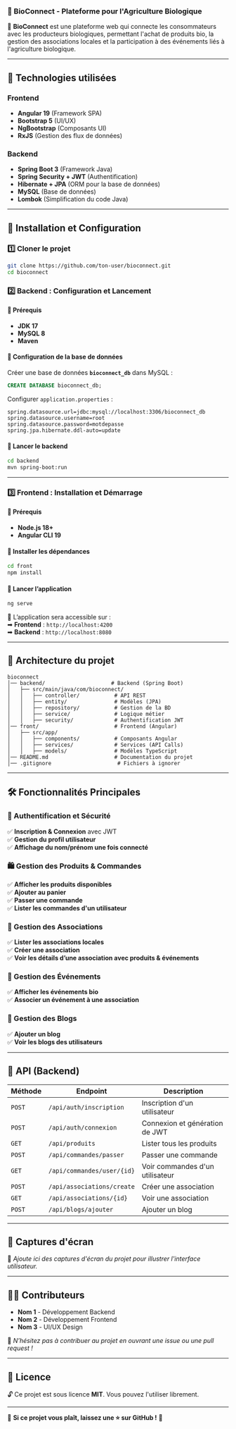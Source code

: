 ### **📄 BioConnect - Plateforme pour l'Agriculture Biologique**
🚀 **BioConnect** est une plateforme web qui connecte les consommateurs avec les producteurs biologiques, permettant l'achat de produits bio, la gestion des associations locales et la participation à des événements liés à l'agriculture biologique.

---

## **📌 Technologies utilisées**
### **Frontend**
- **Angular 19** (Framework SPA)
- **Bootstrap 5** (UI/UX)
- **NgBootstrap** (Composants UI)
- **RxJS** (Gestion des flux de données)

### **Backend**
- **Spring Boot 3** (Framework Java)
- **Spring Security + JWT** (Authentification)
- **Hibernate + JPA** (ORM pour la base de données)
- **MySQL** (Base de données)
- **Lombok** (Simplification du code Java)

---

## **🚀 Installation et Configuration**
### **1️⃣ Cloner le projet**
```sh
git clone https://github.com/ton-user/bioconnect.git
cd bioconnect
```

### **2️⃣ Backend : Configuration et Lancement**
#### **🔹 Prérequis**
- **JDK 17**
- **MySQL 8**
- **Maven**

#### **🔹 Configuration de la base de données**
Créer une base de données **`bioconnect_db`** dans MySQL :
```sql
CREATE DATABASE bioconnect_db;
```
Configurer `application.properties` :
```properties
spring.datasource.url=jdbc:mysql://localhost:3306/bioconnect_db
spring.datasource.username=root
spring.datasource.password=motdepasse
spring.jpa.hibernate.ddl-auto=update
```

#### **🔹 Lancer le backend**
```sh
cd backend
mvn spring-boot:run
```

---

### **3️⃣ Frontend : Installation et Démarrage**
#### **🔹 Prérequis**
- **Node.js 18+**
- **Angular CLI 19**

#### **🔹 Installer les dépendances**
```sh
cd front
npm install
```

#### **🔹 Lancer l’application**
```sh
ng serve
```
📌 L’application sera accessible sur :  
➡ **Frontend** : `http://localhost:4200`  
➡ **Backend** : `http://localhost:8080`

---

## **📂 Architecture du projet**
```
bioconnect
│── backend/                     # Backend (Spring Boot)
│   ├── src/main/java/com/bioconnect/
│   │   ├── controller/           # API REST
│   │   ├── entity/               # Modèles (JPA)
│   │   ├── repository/           # Gestion de la BD
│   │   ├── service/              # Logique métier
│   │   ├── security/             # Authentification JWT
│── front/                        # Frontend (Angular)
│   ├── src/app/
│   │   ├── components/           # Composants Angular
│   │   ├── services/             # Services (API Calls)
│   │   ├── models/               # Modèles TypeScript
│── README.md                     # Documentation du projet
│── .gitignore                     # Fichiers à ignorer
```

---

## **🛠️ Fonctionnalités Principales**
### **🔐 Authentification et Sécurité**
✅ **Inscription & Connexion** avec JWT  
✅ **Gestion du profil utilisateur**  
✅ **Affichage du nom/prénom une fois connecté**  

### **🛍️ Gestion des Produits & Commandes**
✅ **Afficher les produits disponibles**  
✅ **Ajouter au panier**  
✅ **Passer une commande**  
✅ **Lister les commandes d'un utilisateur**  

### **🏢 Gestion des Associations**
✅ **Lister les associations locales**  
✅ **Créer une association**  
✅ **Voir les détails d’une association avec produits & événements**  

### **📅 Gestion des Événements**
✅ **Afficher les événements bio**  
✅ **Associer un événement à une association**  

### **📝 Gestion des Blogs**
✅ **Ajouter un blog**  
✅ **Voir les blogs des utilisateurs**  

---

## **📌 API (Backend)**
| **Méthode**  | **Endpoint**                  | **Description**                        |
|-------------|------------------------------|----------------------------------------|
| `POST`      | `/api/auth/inscription`       | Inscription d'un utilisateur          |
| `POST`      | `/api/auth/connexion`         | Connexion et génération de JWT        |
| `GET`       | `/api/produits`               | Lister tous les produits              |
| `POST`      | `/api/commandes/passer`       | Passer une commande                   |
| `GET`       | `/api/commandes/user/{id}`    | Voir commandes d'un utilisateur       |
| `POST`      | `/api/associations/create`    | Créer une association                 |
| `GET`       | `/api/associations/{id}`      | Voir une association                  |
| `POST`      | `/api/blogs/ajouter`          | Ajouter un blog                       |

---

## **📸 Captures d'écran**
📌 *Ajoute ici des captures d'écran du projet pour illustrer l'interface utilisateur.*

---

## **👨‍💻 Contributeurs**
- **Nom 1** - Développement Backend  
- **Nom 2** - Développement Frontend  
- **Nom 3** - UI/UX Design  

📌 *N’hésitez pas à contribuer au projet en ouvrant une issue ou une pull request !*  

---

## **📜 Licence**
🔓 Ce projet est sous licence **MIT**. Vous pouvez l'utiliser librement.  

---

📢 **Si ce projet vous plaît, laissez une ⭐ sur GitHub !** 🚀
